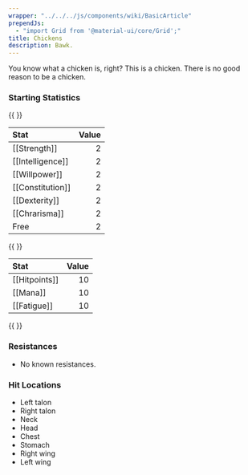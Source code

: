 ```yaml
---
wrapper: "../../../js/components/wiki/BasicArticle"
prependJs: 
  - "import Grid from '@material-ui/core/Grid';"
title: Chickens
description: Bawk.
---
```

You know what a chicken is, right?  This is a chicken.  There is no good reason to be a chicken.  

### Starting Statistics
{{ <Grid container spacing={24}><Grid item> }}

| Stat            | Value |
|:----------------|------:|
|[[Strength]]     |     2 |
|[[Intelligence]] |     2 |
|[[Willpower]]    |     2 |
|[[Constitution]] |     2 |
|[[Dexterity]]    |     2 |
|[[Chrarisma]]    |     2 |
|Free             |     2 |

{{ </Grid><Grid item> }}

| Stat         | Value |
|:-------------|------:|
|[[Hitpoints]] |    10 |
|[[Mana]]      |    10 |
|[[Fatigue]]   |    10 |

{{ </Grid></Grid> }}

### Resistances

* No known resistances.    

### Hit Locations
* Left talon
* Right talon
* Neck
* Head
* Chest
* Stomach
* Right wing
* Left wing
